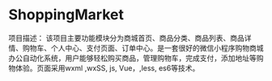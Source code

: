 # ShoppingMarket

项目描述：	该项目主要功能模块分为商城首页、商品分类、商品列表、商品详情、购物车、个人中心、支付页面、订单中心。是一套很好的微信小程序购物商城办公自动化系统，用户能够轻松购买商品，管理购物车，完成支付，添加地址等购物体验。页面采用wxml ,wxSS, js, Vue，,less, es6等技术。
